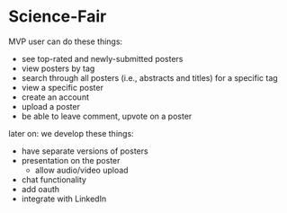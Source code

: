 Science-Fair
============
MVP user can do these things:
- see top-rated and newly-submitted posters
- view posters by tag
- search through all posters (i.e., abstracts and titles) for a specific tag
- view a specific poster 
- create an account
- upload a poster
- be able to leave comment, upvote on a poster


later on: we develop these things:
- have separate versions of posters
- presentation on the poster
  - allow audio/video upload
- chat functionality 
- add oauth
- integrate with LinkedIn

